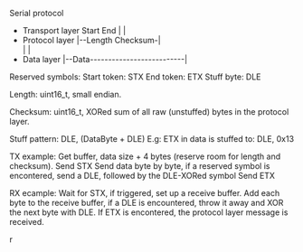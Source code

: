 Serial protocol

- Transport layer         Start                                                 End 
                              |                                                 |
- Protocol layer              |--Length                                Checksum-|   
                                      |                                |
- Data layer                		  |--Data--------------------------|

Reserved symbols:
    Start token:    STX
    End token:      ETX
    Stuff byte:     DLE

Length:             uint16_t, small endian.

Checksum:           uint16_t, XORed sum of all raw (unstuffed) bytes in the protocol layer.

Stuff pattern:      DLE, (DataByte + DLE)
                        E.g: ETX in data is stuffed to: DLE, 0x13
						
TX example:
    Get buffer, data size + 4 bytes (reserve room for length and checksum).
	Send STX
	Send data byte by byte, if a reserved symbol is encontered, send a DLE, followed by the DLE-XORed symbol
	Send ETX
	
	
RX ecample:
    Wait for STX, if triggered, set up a receive buffer.
	Add each byte to the receive buffer, if a DLE is encountered, throw it away and XOR the next byte with DLE.
	If ETX is encontered, the protocol layer message is received.
	

r